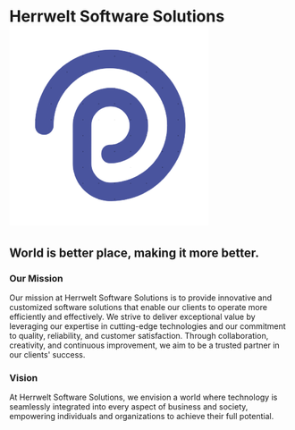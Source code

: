 # Herrwelt Software Solutions ![Herrwelt Logo](https://raw.githubusercontent.com/jayesh1306/company.github.io/cad93a8a49905b9137e74c2c9cbe28a3ca69595b/img/logo.png?size=40)

## World is better place, making it more better.

### Our Mission 
Our mission at Herrwelt Software Solutions is to provide innovative and customized software solutions that enable our clients to operate more efficiently and effectively. We strive to deliver exceptional value by leveraging our expertise in cutting-edge technologies and our commitment to quality, reliability, and customer satisfaction. Through collaboration, creativity, and continuous improvement, we aim to be a trusted partner in our clients' success.

### Vision
At Herrwelt Software Solutions, we envision a world where technology is seamlessly integrated into every aspect of business and society, empowering individuals and organizations to achieve their full potential.
